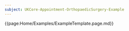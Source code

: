 ```yaml
---
subject: UKCore-Appointment-OrthopaedicSurgery-Example
---
```

{{page:Home/Examples/ExampleTemplate.page.md}}